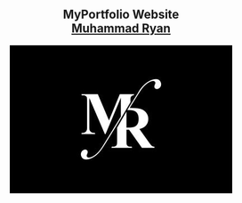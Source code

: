 <h2 align="center">
  MyPortfolio Website<br/>
  <a href="" target="_blank">Muhammad Ryan</a>
</h2>
<div align="center">
  <img alt="Demo" src="./src/Assets/logo.jpg" />
</div>

<br/>

<center>

